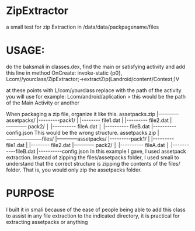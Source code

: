 # ZipExtractor
a small test for zip Extraction in /data/data/packpagename/files

# USAGE:
do the baksmali in classes.dex, find the main or satisfying activity and add this line in method OnCreate: invoke-static {p0}, Lcom//yourclass/ZipExtractor;->extractZip(Landroid/content/Context;)V

at these points with L/com/yourclass replace with the path of the activity you will use for example: Lcom/android/aplication > this would be the path of the Main Activity or another


When packaging a zip file, organize it like this. assetpacks.zip |————assetpacks/ |---------pack1/ | |-------- file1.dat | |--------- file2.dat |———— pack2/ │ |---------- fileA.dat │ |---------- fileB.dat |----------config.json This would be the wrong structure. assetpacks.zip |———————files/ |————assetpacks/ |---------pack1/ | |--------- file1.dat | |-------- file2.dat |———— pack2/ │ |---------- fileA.dat │ |-----------fileB.dat |----------config.json In this example I gave, I used assetpack extraction. Instead of zipping the files/assetpacks folder, I used smali to understand that the correct structure is zipping the contents of the files/ folder. That is, you would only zip the assetpacks folder.

# PURPOSE
I built it in smali because of the ease of people being able to add this class to assist in any file extraction to the indicated directory, it is practical for extracting assetpacks or anything
